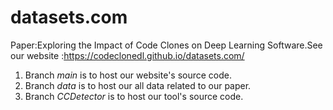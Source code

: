 # datasets.com
Paper:Exploring the Impact of Code Clones on Deep Learning Software.See our website  :https://codeclonedl.github.io/datasets.com/
1. Branch *main* is to host our website's source code.
2. Branch *data* is to host our all data related to our paper.
3. Branch *CCDetector* is to host our tool's source code.
